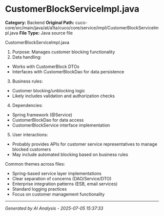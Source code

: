 # CustomerBlockServiceImpl.java

**Category:** Backend
**Original Path:** cuco-core/src/main/java/at/a1ta/cuco/core/service/impl/CustomerBlockServiceImpl.java
**File Type:** Java source file

CustomerBlockServiceImpl.java
1. Purpose: Manages customer blocking functionality
2. Data handling:
- Works with CustomerBlock DTOs
- Interfaces with CustomerBlockDao for data persistence
3. Business rules:
- Customer blocking/unblocking logic
- Likely includes validation and authorization checks
4. Dependencies:
- Spring framework (@Service)
- CustomerBlockDao for data access
- CustomerBlockService interface implementation
5. User interactions:
- Probably provides APIs for customer service representatives to manage blocked customers
- May include automated blocking based on business rules

Common themes across files:
- Spring-based service layer implementations
- Clear separation of concerns (DAO/Service/DTO)
- Enterprise integration patterns (ESB, email services)
- Standard logging practices
- Focus on customer management functionality

---
*Generated by AI Analysis - 2025-07-05 15:37:33*
